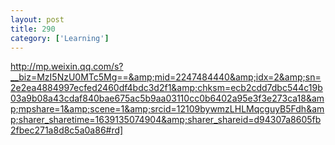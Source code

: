 ```yaml
---
layout: post
title: 290
category: ['Learning']
---
```


http://mp.weixin.qq.com/s?__biz=MzI5NzU0MTc5Mg==&amp;mid=2247484440&amp;idx=2&amp;sn=2e2ea4884997ecfed2460df4bdc3d2f1&amp;chksm=ecb2cdd7dbc544c19b03a9b08a43cdaf840bae675ac5b9aa03110cc0b6402a95e3f3e273ca18&amp;mpshare=1&amp;scene=1&amp;srcid=12109bywmzLHLMqcguyB5Fdh&amp;sharer_sharetime=1639135074904&amp;sharer_shareid=d94307a8605fb2fbec271a8d8c5a0a86#rd]


